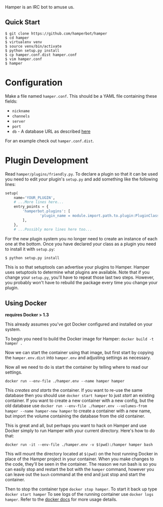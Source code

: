 Hamper is an IRC bot to amuse us.


Quick Start
-----------

```shell
$ git clone https://github.com/hamperbot/hamper
$ cd hamper
$ virtualenv venv
$ source venv/bin/activate
$ python setup.py install
$ cp hamper.conf.dist hamper.conf
$ vim hamper.conf
$ hamper
```


Configuration
=============
Make a file named `hamper.conf`. This should be a YAML file containing these
fields:

-   `nickname`
-   `channels`
-   `server`
-   `port`
-   `db` - A database URL as described [here][dburl]

For an example check out `hamper.conf.dist`.

[dburl]: http://www.sqlalchemy.org/docs/core/engines.html#sqlalchemy.create_engine

Plugin Development
==================
Read `hamper/plugins/friendly.py`.
To declare a plugin so that it can be used you need to edit *your* plugin's
`setup.py` and add something like the following lines:
```python
setup(
    name='YOUR_PLUGIN',
    # ...More lines here...
    entry_points = {
        'hamperbot.plugins': [
                'plugin_name = module.import.path.to.plugin:PluginClass',
        ],
    },
    # ...Possibly more lines here too...
```
For the new plugin system you no longer need to create an instance of each one
at the bottom.
Once you have declared your class as a plugin you need to install it with
`setup.py`:
```sh
$ python setup.py install

```
This is so that setuptools can advertise your plugins to Hamper. Hamper uses
setuptools to determine what plugins are available.
Note that if you change your `setup.py`, you'll have to repeat those last two
steps. However, you probably won't have to rebuild the package every time you
change your plugin.

Using Docker
------------

**requires Docker > 1.3**

This already assumes you've got Docker configured and installed on your system.

To begin you need to build the Docker image for Hamper: `docker build -t hamper .`

Now we can start the container using that image, but first start by copying the
`hamper.env.dist` into `hamper.env` and adjusting settings as necessary.

Now all we need to do is start the container by telling where to read our
settings.

```shell
docker run --env-file ./hamper.env --name hamper hamper
```

This *creates and starts* the container. If you want to re-use the same
database then you should use `docker start hamper` to just *start* an existing
container.  If you want to create a new container with a new config, but the
old database use `docker run --env-file ./hamper.env --volumes-from hamper
--name hamper-new hamper` to create a container with a new name, but import the
volume containing the database from the old container.


This is great and all, but perhaps you want to hack on Hamper and use Docker
simply to run Hamper with your current directory. Here's how to do that:

```shell
docker run -it --env-file ./hamper.env -v $(pwd):/hamper hamper bash
```

This will mount the directory located at `$(pwd)` on the host running Docker
in place of the Hamper project in your container.  When you make changes to the
code, they'll be seen in the container. The reason we run bash is so you can
easily stop and restart the bot with the `hamper` command, however you can
leave out the `bash` command at the end and just stop and start the container.

Then to stop the container type `docker stop hamper`. To start it back up type
`docker start hamper` To see logs of the running container use `docker logs hamper`.
Refer to the [docker docs][docker] for more usage details.

[docker]: http://docs.docker.io/en/latest/
